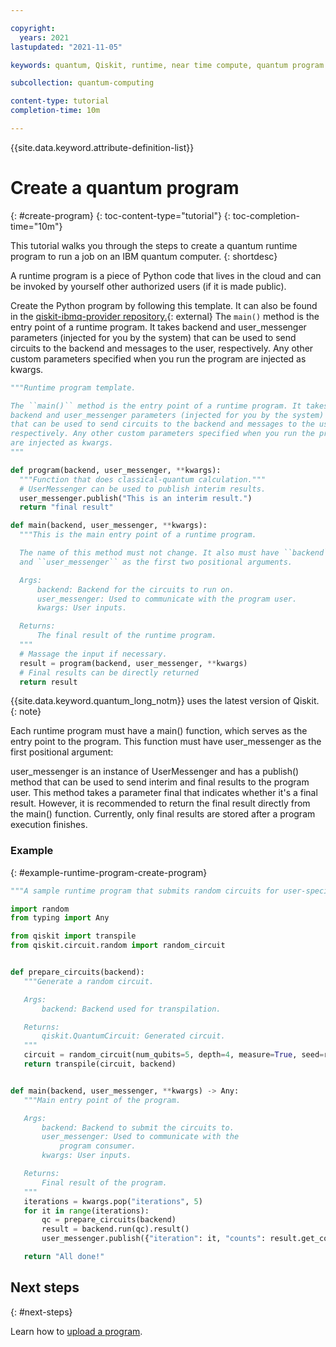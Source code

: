 ```yaml
---

copyright:
  years: 2021
lastupdated: "2021-11-05"

keywords: quantum, Qiskit, runtime, near time compute, quantum program

subcollection: quantum-computing

content-type: tutorial
completion-time: 10m

---
```


{{site.data.keyword.attribute-definition-list}}

# Create a quantum program
{: #create-program}
{: toc-content-type="tutorial"}
{: toc-completion-time="10m"}

This tutorial walks you through the steps to create a quantum runtime program to run a job on an IBM quantum computer.
{: shortdesc}

A runtime program is a piece of Python code that lives in the cloud and can be invoked by yourself other authorized users (if it is made public).

Create the Python program by following this template. It can also be found in the [qiskit-ibmq-provider repository.](https://github.com/Qiskit/qiskit-ibmq-provider/blob/master/qiskit/providers/ibmq/runtime/program/program_template.py){: external}  The `main()` method is the entry point of a runtime program. It takes backend and user_messenger parameters (injected for you by the system) that can be used to send circuits to the backend and messages to the user, respectively. Any other custom parameters specified when you run the program are injected as kwargs.

 ```Python
"""Runtime program template.

The ``main()`` method is the entry point of a runtime program. It takes
backend and user_messenger parameters (injected for you by the system)
that can be used to send circuits to the backend and messages to the user,
respectively. Any other custom parameters specified when you run the program
are injected as kwargs.
"""

def program(backend, user_messenger, **kwargs):
   """Function that does classical-quantum calculation."""
   # UserMessenger can be used to publish interim results.
   user_messenger.publish("This is an interim result.")
   return "final result"

def main(backend, user_messenger, **kwargs):
   """This is the main entry point of a runtime program.

   The name of this method must not change. It also must have ``backend``
   and ``user_messenger`` as the first two positional arguments.

   Args:
       backend: Backend for the circuits to run on.
       user_messenger: Used to communicate with the program user.
       kwargs: User inputs.

   Returns:
       The final result of the runtime program.
   """
   # Massage the input if necessary.
   result = program(backend, user_messenger, **kwargs)
   # Final results can be directly returned
   return result  
```

 {{site.data.keyword.quantum_long_notm}} uses the latest version of Qiskit.
{: note}

 Each runtime program must have a main() function, which serves as the entry point to the program. This function must have user_messenger as the first positional argument:

user_messenger is an instance of UserMessenger and has a publish() method that can be used to send interim and final results to the program user. This method takes a parameter final that indicates whether it's a final result. However, it is recommended to return the final result directly from the main() function. Currently, only final results are stored after a program execution finishes.


### Example
{: #example-runtime-program-create-program}

 ```Python
"""A sample runtime program that submits random circuits for user-specified iterations."""

import random
from typing import Any

from qiskit import transpile
from qiskit.circuit.random import random_circuit


def prepare_circuits(backend):
    """Generate a random circuit.

    Args:
        backend: Backend used for transpilation.

    Returns:
        qiskit.QuantumCircuit: Generated circuit.
    """
    circuit = random_circuit(num_qubits=5, depth=4, measure=True, seed=random.randint(0, 1000))
    return transpile(circuit, backend)


def main(backend, user_messenger, **kwargs) -> Any:
    """Main entry point of the program.

    Args:
        backend: Backend to submit the circuits to.
        user_messenger: Used to communicate with the
            program consumer.
        kwargs: User inputs.

    Returns:
        Final result of the program.
    """
    iterations = kwargs.pop("iterations", 5)
    for it in range(iterations):
        qc = prepare_circuits(backend)
        result = backend.run(qc).result()
        user_messenger.publish({"iteration": it, "counts": result.get_counts()})

    return "All done!"
  ```


## Next steps
{: #next-steps}

Learn how to [upload a program](/docs/quantum-computing?topic=quantum-computing-program).
